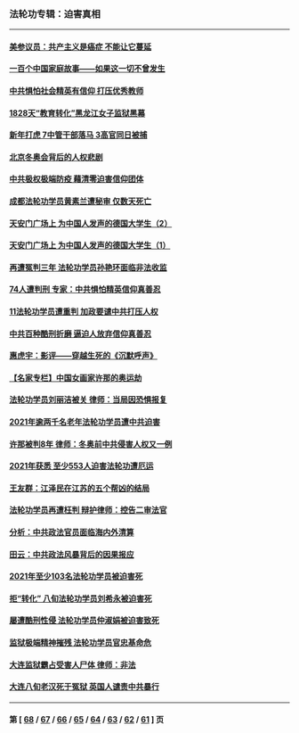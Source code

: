 ### 法轮功专辑：迫害真相
---
#### [美参议员：共产主义是癌症 不能让它蔓延](../../pages/nf4379/n13569660.md?02120430) 
#### [一百个中国家庭故事——如果这一切不曾发生](../../pages/nf4379/n13531687.md?02120430) 
#### [中共惧怕社会精英有信仰 打压优秀教师](../../pages/nf4379/n13563192.md?02120430) 
#### [1828天“教育转化”黑龙江女子监狱黑幕](../../pages/nf4379/n13536804.md?02120430) 
#### [新年打虎 7中管干部落马 3高官同日被捕](../../pages/nf4379/n13560915.md?02120430) 
#### [北京冬奥会背后的人权悲剧](../../pages/nf4379/n13556415.md?02120430) 
#### [中共极权极端防疫 藉清零迫害信仰团体](../../pages/nf4379/n13555509.md?02120430) 
#### [成都法轮功学员黄素兰遭秘审 仅数天死亡](../../pages/nf4379/n13537458.md?02120430) 
#### [天安门广场上 为中国人发声的德国大学生（2）](../../pages/nf4379/n13533454.md?02120430) 
#### [天安门广场上 为中国人发声的德国大学生（1）](../../pages/nf4379/n13528390.md?02120430) 
#### [再遭冤判三年 法轮功学员孙艳环面临非法收监](../../pages/nf4379/n13526543.md?02120430) 
#### [74人遭判刑 专家：中共惧怕精英信仰真善忍](../../pages/nf4379/n13520765.md?02120430) 
#### [11法轮功学员遭重判 加政要谴中共打压人权](../../pages/nf4379/n13521294.md?02120430) 
#### [中共百种酷刑折磨 逼迫人放弃信仰真善忍](../../pages/nf4379/n13518038.md?02120430) 
#### [惠虎宇：影评——穿越生死的《沉默呼声》](../../pages/nf4379/n13516514.md?02120430) 
#### [【名家专栏】中国女画家许那的奥运劫](../../pages/nf4379/n13491603.md?02120430) 
#### [法轮功学员刘丽洁被关 律师：当局因恐惧报复](../../pages/nf4379/n13515441.md?02120430) 
#### [2021年逾两千名老年法轮功学员遭中共迫害](../../pages/nf4379/n13513237.md?02120430) 
#### [许那被判8年 律师：冬奥前中共侵害人权又一例](../../pages/nf4379/n13508986.md?02120430) 
#### [2021年获悉 至少553人迫害法轮功遭厄运](../../pages/nf4379/n13504657.md?02120430) 
#### [王友群：江泽民在江苏的五个帮凶的结局](../../pages/nf4379/n13503194.md?02120430) 
#### [法轮功学员再遭枉判 辩护律师：控告二审法官](../../pages/nf4379/n13499952.md?02120430) 
#### [分析：中共政法官员面临海内外清算](../../pages/nf4379/n13495811.md?02120430) 
#### [田云：中共政法风暴背后的因果报应](../../pages/nf4379/n13496264.md?02120430) 
#### [2021年至少103名法轮功学员被迫害死](../../pages/nf4379/n13495075.md?02120430) 
#### [拒“转化” 八旬法轮功学员刘希永被迫害死](../../pages/nf4379/n13488696.md?02120430) 
#### [屡遭酷刑性侵 法轮功学员仲淑娟被迫害致死](../../pages/nf4379/n13485930.md?02120430) 
#### [监狱极端精神摧残 法轮功学员官忠基命危](../../pages/nf4379/n13486254.md?02120430) 
#### [大连监狱霸占受害人尸体 律师：非法](../../pages/nf4379/n13481295.md?02120430) 
#### [大连八旬老汉死于冤狱 英国人谴责中共暴行](../../pages/nf4379/n13480118.md?02120430) 

---
#### 第 [ [68](./68.md?02120430) / [67](./67.md?02120430) / [66](./66.md?02120430) / [65](./65.md?02120430) / [64](./64.md?02120430) / [63](./63.md?02120430) / [62](./62.md?02120430) / [61](./61.md?02120430) ] 页
